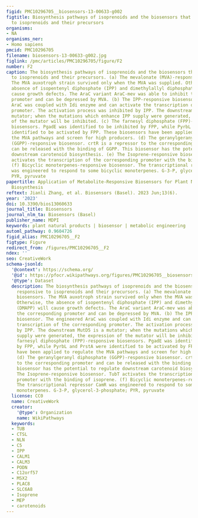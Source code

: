```yaml
---
figid: PMC10296705__biosensors-13-00633-g002
figtitle: Biosynthesis pathways of isoprenoids and the biosensors that are responsive
  to isoprenoids and their precursors
organisms:
- NA
organisms_ner:
- Homo sapiens
pmcid: PMC10296705
filename: biosensors-13-00633-g002.jpg
figlink: /pmc/articles/PMC10296705/figure/F2
number: F2
caption: The biosynthesis pathways of isoprenoids and the biosensors that are responsive
  to isoprenoids and their precursors. (a) The mevalonate (MVA)-responsive biosensors.
  The MVA auxotroph strain survived only when the MVA was supplied. Otherwise, the
  absence of isopentenyl diphosphate (IPP) and dimethylallyl diphosphate (DMAPP) will
  cause growth defects. The AraC variant AraC-mev was able to inhibit the corresponding
  promoter and can be depressed by MVA. (b) The IPP-responsive biosensor. The engineered
  AraC was coupled with Idi enzyme and can activate the transcription of the corresponding
  promoter. The activation process was inhibited by IPP. The downstream MutD5 is a
  mutator; when the mutations which enhance IPP supply were generated, the expression
  of the mutator will be inhibited. (c) The farnesyl diphosphate (FPP)-responsive
  biosensors. PgadE was identified to be inhibited by FPP, while PyrbL and PrstA were
  identified to be activated by FPP. These biosensors have been applied to regulate
  the MVA pathways and screen for high producers. (d) The geranylgeranyl diphosphate
  (GGPP)-responsive biosensor. crtR is a repressor to the corresponding promoter and
  can be released with the binding of GGPP. This biosensor has the potential to regulate
  downstream carotenoid biosynthesis. (e) The Isoprene-responsive biosensor. TubT
  activates the transcription of the corresponding promoter with the binding of isoprene.
  (f) Bicyclic monoterpenes-responsive biosensor. The transcriptional repressor CamR
  was engineered to respond to some bicyclic monoterpenes. G-3-P, glycerol-3-phosphate;
  PYR, pyruvate
papertitle: Application of Metabolite-Responsive Biosensors for Plant Natural Products
  Biosynthesis
reftext: Jianli Zhang, et al. Biosensors (Basel). 2023 Jun;13(6).
year: '2023'
doi: 10.3390/bios13060633
journal_title: Biosensors
journal_nlm_ta: Biosensors (Basel)
publisher_name: MDPI
keywords: plant natural products | biosensor | metabolic engineering
automl_pathway: 0.9604726
figid_alias: PMC10296705__F2
figtype: Figure
redirect_from: /figures/PMC10296705__F2
ndex: ''
seo: CreativeWork
schema-jsonld:
  '@context': https://schema.org/
  '@id': https://pfocr.wikipathways.org/figures/PMC10296705__biosensors-13-00633-g002.html
  '@type': Dataset
  description: The biosynthesis pathways of isoprenoids and the biosensors that are
    responsive to isoprenoids and their precursors. (a) The mevalonate (MVA)-responsive
    biosensors. The MVA auxotroph strain survived only when the MVA was supplied.
    Otherwise, the absence of isopentenyl diphosphate (IPP) and dimethylallyl diphosphate
    (DMAPP) will cause growth defects. The AraC variant AraC-mev was able to inhibit
    the corresponding promoter and can be depressed by MVA. (b) The IPP-responsive
    biosensor. The engineered AraC was coupled with Idi enzyme and can activate the
    transcription of the corresponding promoter. The activation process was inhibited
    by IPP. The downstream MutD5 is a mutator; when the mutations which enhance IPP
    supply were generated, the expression of the mutator will be inhibited. (c) The
    farnesyl diphosphate (FPP)-responsive biosensors. PgadE was identified to be inhibited
    by FPP, while PyrbL and PrstA were identified to be activated by FPP. These biosensors
    have been applied to regulate the MVA pathways and screen for high producers.
    (d) The geranylgeranyl diphosphate (GGPP)-responsive biosensor. crtR is a repressor
    to the corresponding promoter and can be released with the binding of GGPP. This
    biosensor has the potential to regulate downstream carotenoid biosynthesis. (e)
    The Isoprene-responsive biosensor. TubT activates the transcription of the corresponding
    promoter with the binding of isoprene. (f) Bicyclic monoterpenes-responsive biosensor.
    The transcriptional repressor CamR was engineered to respond to some bicyclic
    monoterpenes. G-3-P, glycerol-3-phosphate; PYR, pyruvate
  license: CC0
  name: CreativeWork
  creator:
    '@type': Organization
    name: WikiPathways
  keywords:
  - TUB
  - CTSL
  - NLN
  - C5
  - IPP
  - CALM1
  - CALM3
  - PODN
  - C12orf57
  - MSX2
  - PLAC8
  - SLC6A8
  - Isoprene
  - MEP
  - carotenoids
---
```


